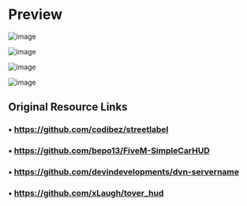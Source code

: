 # Preview 

![image](https://github.com/user-attachments/assets/804fe10c-4725-4979-aea2-d8f7d4b3ac8f)

![image](https://github.com/user-attachments/assets/c11da32d-ae9d-48d5-8b1e-766b61db643f)

![image](https://github.com/user-attachments/assets/eae0d0ce-945a-4ee5-9898-d22f3b838bef)

![image](https://github.com/user-attachments/assets/1c11dbf6-7b4a-4771-8a48-e2a8cc7f985d)

## Original Resource Links
### • https://github.com/codibez/streetlabel
### • https://github.com/bepo13/FiveM-SimpleCarHUD
### • https://github.com/devindevelopments/dvn-servername
### • https://github.com/xLaugh/tover_hud
